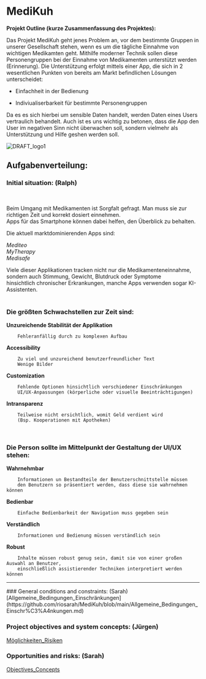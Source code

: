 # MediKuh
**Projekt Outline (kurze Zusammenfassung des Projektes):**

Das Projekt MediKuh geht jenes Problem an, vor dem bestimmte Gruppen in unserer Gesellschaft stehen, wenn es um die tägliche Einnahme von wichtigen Medikamten geht. Mithilfe moderner Technik sollen diese Personengruppen bei der Einnahme von Medikamenten unterstützt werden (Erinnerung). Die Unterstützung erfolgt mittels einer App, die sich in 2 wesentlichen Punkten von bereits am Markt befindlichen Lösungen unterscheidet:

- Einfachheit in der Bedienung
* Indiviualiserbarkeit für bestimmte Personengruppen

Da es es sich hierbei um sensible Daten handelt, werden Daten eines Users vertraulich behandelt. Auch ist es uns wichtig zu betonen, dass die App den User im negativen Sinn nicht überwachen soll, sondern vielmehr als Unterstützung und Hilfe geshen werden soll. 

![DRAFT_logo1](https://github.com/riosarah/MediKuh/assets/145586660/8523b1ea-f87f-4356-a884-f359d8b86d21)


## Aufgabenverteilung:

### Initial situation: (Ralph)
<br>

Beim Umgang mit Medikamenten ist Sorgfalt gefragt. 
Man muss sie zur richtigen Zeit und korrekt dosiert einnehmen. <br>
Apps für das Smartphone können dabei helfen, den Überblick zu behalten.

Die aktuell marktdominierenden Apps sind:

*Mediteo*<br>
*MyTherapy*<br>
*Medisafe*

Viele dieser Applikationen tracken nicht nur die Medikamenteneinnahme,
sondern auch Stimmung, Gewicht, Blutdruck oder Symptome<br> 
hinsichtlich chronischer Erkrankungen, manche Apps verwenden sogar KI-Assistenten.
<br>
<br>

### Die größten Schwachstellen zur Zeit sind:

**Unzureichende Stabilität der Applikation**

        Fehleranfällig durch zu komplexen Aufbau
    
**Accessibility**

        Zu viel und unzureichend benutzerfreundlicher Text
        Wenige Bilder

**Customization**

        Fehlende Optionen hinsichtlich verschiedener Einschränkungen
        UI/UX-Anpassungen (körperliche oder visuelle Beeinträchtigungen)
    
**Intransparenz**

        Teilweise nicht ersichtlich, womit Geld verdient wird
        (Bsp. Kooperationen mit Apotheken)
<br>

### Die Person sollte im Mittelpunkt der Gestaltung der UI/UX stehen:

**Wahrnehmbar**

        Informationen un Bestandteile der Benutzerschnittstelle müssen
        den Benutzern so präsentiert werden, dass diese sie wahrnehmen können

**Bedienbar**

        Einfache Bedienbarkeit der Navigation muss gegeben sein
  
**Verständlich**

        Informationen und Bedienung müssen verständlich sein

**Robust**

        Inhalte müssen robust genug sein, damit sie von einer großen Auswahl an Benutzer,
        einschließlich assistierender Techniken interpretiert werden können

<hr>
### General conditions and constraints: (Sarah)
[Allgemeine_Bedingungen_Einschränkungen](https://github.com/riosarah/MediKuh/blob/main/Allgemeine_Bedingungen_Einschr%C3%A4nkungen.md)

### Project objectives and system concepts: (Jürgen)
[Möglichkeiten_Risiken](https://github.com/riosarah/MediKuh/blob/main/M%C3%B6glichkeiten_Risiken.md)

### Opportunities and risks: (Sarah)
[Objectives_Concepts](https://github.com/riosarah/MediKuh/blob/main/objectives_concepts.md)

